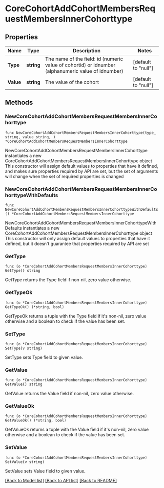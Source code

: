 # CoreCohortAddCohortMembersRequestMembersInnerCohorttype

## Properties

Name | Type | Description | Notes
------------ | ------------- | ------------- | -------------
**Type** | **string** | The name of the field: id                                         (numeric value of cohortid) or idnumber (alphanumeric value of idnumber)  | [default to "null"]
**Value** | **string** | The value of the cohort | [default to "null"]

## Methods

### NewCoreCohortAddCohortMembersRequestMembersInnerCohorttype

`func NewCoreCohortAddCohortMembersRequestMembersInnerCohorttype(type_ string, value string, ) *CoreCohortAddCohortMembersRequestMembersInnerCohorttype`

NewCoreCohortAddCohortMembersRequestMembersInnerCohorttype instantiates a new CoreCohortAddCohortMembersRequestMembersInnerCohorttype object
This constructor will assign default values to properties that have it defined,
and makes sure properties required by API are set, but the set of arguments
will change when the set of required properties is changed

### NewCoreCohortAddCohortMembersRequestMembersInnerCohorttypeWithDefaults

`func NewCoreCohortAddCohortMembersRequestMembersInnerCohorttypeWithDefaults() *CoreCohortAddCohortMembersRequestMembersInnerCohorttype`

NewCoreCohortAddCohortMembersRequestMembersInnerCohorttypeWithDefaults instantiates a new CoreCohortAddCohortMembersRequestMembersInnerCohorttype object
This constructor will only assign default values to properties that have it defined,
but it doesn't guarantee that properties required by API are set

### GetType

`func (o *CoreCohortAddCohortMembersRequestMembersInnerCohorttype) GetType() string`

GetType returns the Type field if non-nil, zero value otherwise.

### GetTypeOk

`func (o *CoreCohortAddCohortMembersRequestMembersInnerCohorttype) GetTypeOk() (*string, bool)`

GetTypeOk returns a tuple with the Type field if it's non-nil, zero value otherwise
and a boolean to check if the value has been set.

### SetType

`func (o *CoreCohortAddCohortMembersRequestMembersInnerCohorttype) SetType(v string)`

SetType sets Type field to given value.


### GetValue

`func (o *CoreCohortAddCohortMembersRequestMembersInnerCohorttype) GetValue() string`

GetValue returns the Value field if non-nil, zero value otherwise.

### GetValueOk

`func (o *CoreCohortAddCohortMembersRequestMembersInnerCohorttype) GetValueOk() (*string, bool)`

GetValueOk returns a tuple with the Value field if it's non-nil, zero value otherwise
and a boolean to check if the value has been set.

### SetValue

`func (o *CoreCohortAddCohortMembersRequestMembersInnerCohorttype) SetValue(v string)`

SetValue sets Value field to given value.



[[Back to Model list]](../README.md#documentation-for-models) [[Back to API list]](../README.md#documentation-for-api-endpoints) [[Back to README]](../README.md)


